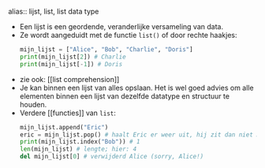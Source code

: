 alias:: lijst, list, list data type

- Een lijst is een geordende, veranderlijke versameling van data.
- Ze wordt aangeduidt met de functie `list()` of door rechte haakjes:
  ```python
  mijn_lijst = ["Alice", "Bob", "Charlie", "Doris"]
  print(mijn_lijst[2]) # Charlie
  print(mijn_lijst[-1]) # Doris
  ```
- zie ook: [[list comprehension]]
- Je kan binnen een lijst van alles opslaan. Het is wel goed advies om alle elementen binnen een lijst van dezelfde datatype en structuur te houden.
- Verdere [[functies]] van `list`:
  ```python
  mijn_lijst.append("Eric")
  eric = mijn_lijst.pop() # haalt Eric er weer uit, hij zit dan niet meer in de lijst
  print(mijn_lijst.index("Bob")) # 1
  len(mijn_lijst) # lengte; hier: 4
  del mijn_lijst[0] # verwijderd Alice (sorry, Alice!)
  ```